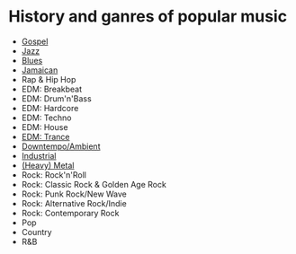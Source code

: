 # History and ganres of popular music
- [Gospel](../master/gospel.md)
- [Jazz](../master/jazz.md)
- [Blues](../master/blues.md)
- [Jamaican](../master/jamaican.md)
- Rap & Hip Hop
- EDM: Breakbeat
- EDM: Drum'n'Bass
- EDM: Hardcore
- EDM: Techno
- EDM: House
- [EDM: Trance](../master/trance.md)
- [Downtempo/Ambient](../master/downtempo.md)
- [Industrial](../master/industrial.md)
- [(Heavy) Metal](../master/metal.md)
- Rock: Rock'n'Roll
- Rock: Classic Rock & Golden Age Rock
- Rock: Punk Rock/New Wave
- Rock: Alternative Rock/Indie
- Rock: Contemporary Rock
- Pop
- Country
- R&B
